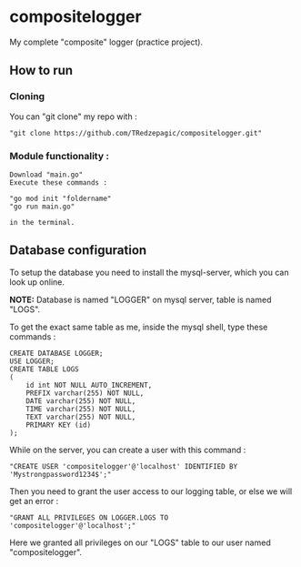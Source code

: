 # compositelogger
My complete "composite" logger (practice project).

## How to run

### Cloning
You can "git clone" my repo with :

```
"git clone https://github.com/TRedzepagic/compositelogger.git"
```

### Module functionality :

```
Download "main.go"
Execute these commands :  

"go mod init "foldername"
"go run main.go"

in the terminal.
``` 

## Database configuration
To setup the database you need to install the mysql-server, which you can look up online.

**NOTE:** Database is named "LOGGER" on mysql server, table is named "LOGS".

To get the exact same table as me, inside the mysql shell, type these commands :
```
CREATE DATABASE LOGGER;
USE LOGGER;
CREATE TABLE LOGS
(
    id int NOT NULL AUTO_INCREMENT,
    PREFIX varchar(255) NOT NULL,
    DATE varchar(255) NOT NULL,
    TIME varchar(255) NOT NULL,
    TEXT varchar(255) NOT NULL,
    PRIMARY KEY (id)
);
```
While on the server, you can create a user with this command :

```
"CREATE USER 'compositelogger'@'localhost' IDENTIFIED BY 'Mystrongpassword1234$';"
```
Then you need to grant the user access to our logging table, or else we will get an error :

```
"GRANT ALL PRIVILEGES ON LOGGER.LOGS TO 'compositelogger'@'localhost';"
```
Here we granted all privileges on our "LOGS" table to our user named "compositelogger".